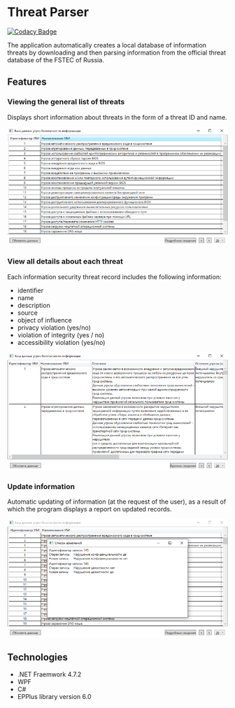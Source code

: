 # Threat Parser
[![Codacy Badge](https://app.codacy.com/project/badge/Grade/6b7b630c12074adf81f9df4bce536b60)](https://www.codacy.com/gh/Anarielle/ThreatParser/dashboard?utm_source=github.com&amp;utm_medium=referral&amp;utm_content=Anarielle/ThreatParser&amp;utm_campaign=Badge_Grade)

The application automatically creates a local database of information threats by downloading and then parsing information from the official threat database of the FSTEC of Russia.

## Features
### Viewing the general list of threats

Displays short information about threats in the form of a threat ID and name.

<div align="center">

![Alt text](./Resources/Parser_short_info.png) 

</div>

### View all details about each threat

Each information security threat record includes the following information:

-   identifier
-   name
-   description
-   source
-   object of influence
-   privacy violation (yes/no)
-   violation of integrity (yes / no)
-   accessibility violation (yes/no)

<div align="center">

![Alt text](./Resources/Parser_detailed_info.png) 

</div>

### Update information

Automatic updating of information (at the request of the user), as a result of which the program displays a report on updated records.

<div align="center">

![Alt text](./Resources/Parser_update_info.png) 

</div>

## Technologies
-   .NET Fraemwork 4.7.2
-   WPF
-   C#
-   EPPlus library version 6.0
